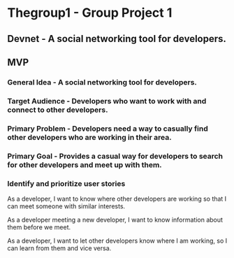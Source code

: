 # Thegroup1 - Group Project 1

## Devnet - A social networking tool for developers.

## MVP 

### General Idea - A social networking tool for developers.

### Target Audience - Developers who want to work with and connect to other developers. 

### Primary Problem - Developers need a way to casually find other developers who are working in their area. 

### Primary Goal - Provides a casual way for developers to search for other developers and meet up with them. 

### Identify and prioritize user stories

As a developer, I want to know where other developers are working so that I can meet someone with similar interests.

As a developer meeting a new developer, I want to know information about them before we meet.

As a developer, I want to let other developers know where I am working, so I can learn from them and vice versa. 

